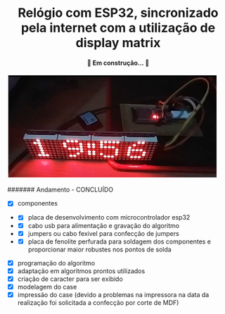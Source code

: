 <h1 align="center"> Relógio com ESP32, sincronizado pela internet com a utilização de display matrix </h1>

<h4 align="center"> 
	🚧 Em construção...  🚧
</h4>

![alt text](https://github.com/mferraz56/RelogioEsp32Matriz/blob/main/testes.png)

####### Andamento - CONCLUÍDO
- [x] componentes
- - [x] placa de desenvolvimento com microcontrolador esp32
- - [x] cabo usb para alimentação e gravação do algoritmo
- - [x] jumpers ou cabo fexivel para confecção de jumpers
- - [x] placa de fenolite perfurada para soldagem dos componentes e proporcionar maior robustes nos pontos de solda
- [x] programação do algoritmo
- [x] adaptação em algoritmos prontos utilizados
- [x] criação de caracter para ser exibido
- [x] modelagem do case
- [x] impressão do case (devido a problemas na impressora na data da realização foi solicitada a confecção por corte de MDF)
